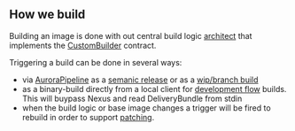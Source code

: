 ## How we build

Building an image is done with out central build logic [architect](/documentation/openshift/#the-application-image-builder-architect) that implements the [CustomBuilder](https://docs.openshift.org/latest/creating_images/custom.html) contract.

Triggering a build can be done in several ways:

* via [AuroraPipeline](#) as a [semanic release](/documentation/openshift/#deployment-and-patching-strategy) or as a [wip/branch build](#)
* as a binary-build directly from a local client for [development flow](/documentation/openshift/#development-flow) builds. This will buypass Nexus and read DeliveryBundle from stdin
* when the build logic or base image changes a trigger will be fired to rebuild in order to support [patching](/documentation/openshift/#deployment-and-patching-strategy).
